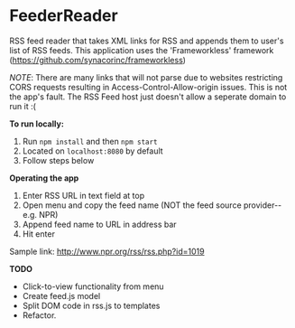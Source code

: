 FeederReader
================

RSS feed reader that takes XML links for RSS and appends them to user's list of RSS feeds. 
This application uses the 'Frameworkless' framework (https://github.com/synacorinc/frameworkless)

*NOTE*: There are many links that will not parse due to websites restricting CORS requests resulting in Access-Control-Allow-origin issues. This is not the app's fault. The RSS Feed host just doesn't allow a seperate domain to run it :(

**To run locally:**
1. Run `npm install` and then `npm start`
2. Located on `localhost:8080` by default
3. Follow steps below

**Operating the app**

1. Enter RSS URL in text field at top
2. Open menu and copy the feed name (NOT the feed source provider--e.g. NPR)
3. Append feed name to URL in address bar
4. Hit enter

Sample link: http://www.npr.org/rss/rss.php?id=1019

**TODO**
- Click-to-view functionality from menu
- Create feed.js model
- Split DOM code in rss.js to templates
- Refactor.
